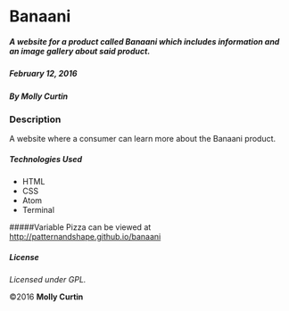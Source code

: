 # Banaani

##### A website for a product called Banaani which includes information and an image gallery about said product.
##### February 12, 2016

##### By Molly Curtin

### Description

A website where a consumer can learn more about the Banaani product.


##### Technologies Used

* HTML
* CSS
* Atom
* Terminal


#####Variable Pizza can be viewed at http://patternandshape.github.io/banaani

##### License

*Licensed under GPL.*

&copy;2016 **Molly Curtin**

